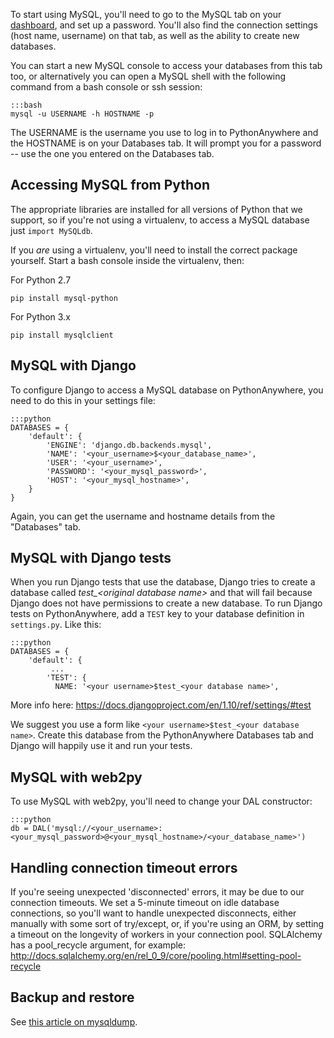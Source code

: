 <!--
.. title: Using MySQL
.. slug: UsingMySQL
.. date: 2015-05-13 14:35:28 UTC+01:00
.. tags:
.. category:
.. link:
.. description:
.. type: text
-->

To start using MySQL, you'll need to go to the MySQL tab on your
[dashboard](https://www.pythonanywhere.com/dashboard/), and set up a password.
You'll also find the connection settings (host name, username) on that tab, as
well as the ability to create new databases.

You can start a new MySQL console to access your databases from this tab too, or
alternatively you can open a MySQL shell with the following command from a
bash console or ssh session:

    :::bash
    mysql -u USERNAME -h HOSTNAME -p


The USERNAME is the username you use to log in to PythonAnywhere and the
HOSTNAME is on your Databases tab.  It will prompt you for a password -- use
the one you entered on the Databases tab.


## Accessing MySQL from Python

The appropriate libraries are installed for all versions of Python that we
support, so if you're not using a virtualenv, to access a MySQL database
just `import MySQLdb`.

If you *are* using a virtualenv, you'll need to install the correct package
yourself.  Start a bash console inside the virtualenv, then:

For Python 2.7

    pip install mysql-python

For Python 3.x

    pip install mysqlclient



## MySQL with Django


To configure Django to access a MySQL database on PythonAnywhere, you need to do
this in your settings file:

    :::python
    DATABASES = {
        'default': {
            'ENGINE': 'django.db.backends.mysql',
            'NAME': '<your_username>$<your_database_name>',
            'USER': '<your_username>',
            'PASSWORD': '<your_mysql_password>',
            'HOST': '<your_mysql_hostname>',
        }
    }


Again, you can get the username and hostname details from the "Databases" tab.


## MySQL with Django tests


When you run Django tests that use the database, Django tries to create a
database called *test_&lt;original database name&gt;* and that will fail because
Django does not have permissions to create a new database. To run Django tests
on PythonAnywhere, add a `TEST` key to your database definition in
`settings.py`. Like this:

    :::python
    DATABASES = {
        'default': {
             ...
            'TEST': {
              NAME: '<your username>$test_<your database name>',

More info here: https://docs.djangoproject.com/en/1.10/ref/settings/#test 

We suggest you use a form like `<your username>$test_<your database name>`.
Create this database from the PythonAnywhere Databases tab and Django will
happily use it and run your tests.


## MySQL with web2py
To use MySQL with web2py, you'll need to change your DAL constructor:

    :::python
    db = DAL('mysql://<your_username>:<your_mysql_password>@<your_mysql_hostname>/<your_database_name>')


## Handling connection timeout errors


If you're seeing unexpected 'disconnected' errors, it may be due to our
connection timeouts. We set a 5-minute timeout on idle database connections, so
you'll want to handle unexpected disconnects, either manually with some sort of
try/except, or, if you're using an ORM, by setting a timeout on the longevity
of workers in your connection pool. SQLAlchemy has a pool_recycle argument,
for example: <http://docs.sqlalchemy.org/en/rel_0_9/core/pooling.html#setting-pool-recycle>


## Backup and restore

See [this article on mysqldump](/pages/MySQLBackupRestore).
